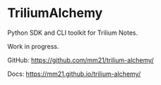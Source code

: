 # TriliumAlchemy

Python SDK and CLI toolkit for Trilium Notes.

Work in progress. 

GitHub: <https://github.com/mm21/trilium-alchemy/>

Docs: <https://mm21.github.io/trilium-alchemy/>
